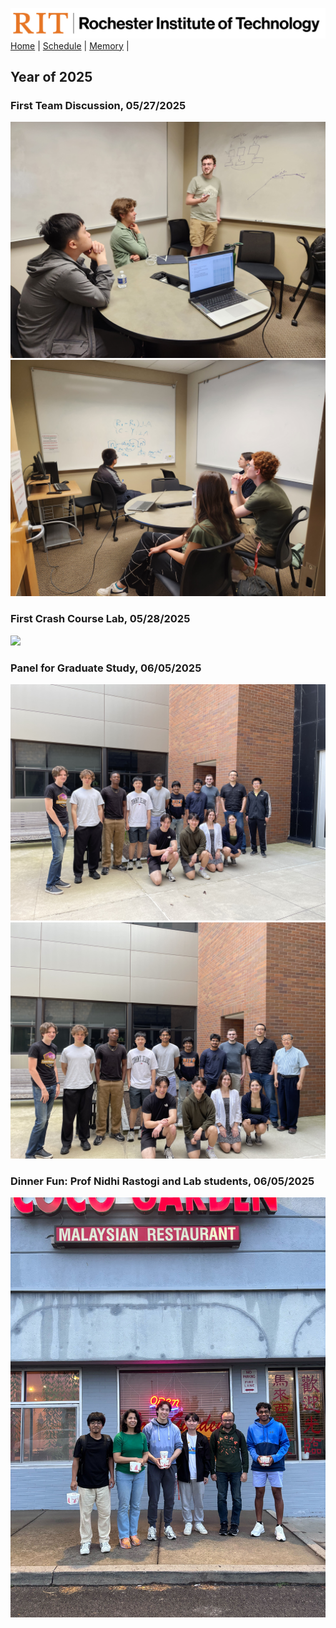 [<img width=900 src="img/logo_rit.png?raw=yes">](README.md)   
[Home](README.md) |
[Schedule](schedule.md) |
[Memory](memory.md) |

## Year of 2025

### First Team Discussion, 05/27/2025

<img src="img/photos/05-27-2025-0.jpg?raw=yes"> 
<img src="img/photos/05-27-2025-1.jpg?raw=yes"> 

### First Crash Course Lab, 05/28/2025

<img src="img/photos/05-28-2025.jpg?raw=yes"> 

### Panel for Graduate Study, 06/05/2025

<img src="img/photos/06-05-2025-0.jpeg?raw=yes"> 
<img src="img/photos/06-05-2025-1.jpeg?raw=yes"> 

### Dinner Fun: Prof Nidhi Rastogi and Lab students, 06/05/2025
<img src="img/photos/IMG_7959.jpg">


